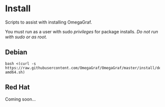 # Install

Scripts to assist with installing OmegaGraf.

You must run as a user with sudo _privileges_ for package installs. _Do not run with sudo or as root._

## Debian

```shell
bash <(curl -s https://raw.githubusercontent.com/OmegaGraf/OmegaGraf/master/install/debian-amd64.sh)
```

## Red Hat

Coming soon...
